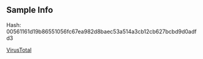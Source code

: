 ## Sample Info

Hash: 00561161d19b86551056fc67ea982d8baec53a514a3cb12cb627bcbd9d0adfd3

[VirusTotal](https://www.virustotal.com/gui/file/00561161d19b86551056fc67ea982d8baec53a514a3cb12cb627bcbd9d0adfd3/detection)
